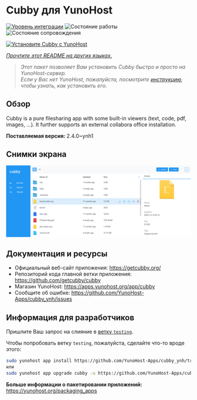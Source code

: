 <!--
Важно: этот README был автоматически сгенерирован <https://github.com/YunoHost/apps/tree/master/tools/readme_generator>
Он НЕ ДОЛЖЕН редактироваться вручную.
-->

# Cubby для YunoHost

[![Уровень интеграции](https://apps.yunohost.org/badge/integration/cubby)](https://ci-apps.yunohost.org/ci/apps/cubby/)
![Состояние работы](https://apps.yunohost.org/badge/state/cubby)
![Состояние сопровождения](https://apps.yunohost.org/badge/maintained/cubby)

[![Установите Cubby с YunoHost](https://install-app.yunohost.org/install-with-yunohost.svg)](https://install-app.yunohost.org/?app=cubby)

*[Прочтите этот README на других языках.](./ALL_README.md)*

> *Этот пакет позволяет Вам установить Cubby быстро и просто на YunoHost-сервер.*  
> *Если у Вас нет YunoHost, пожалуйста, посмотрите [инструкцию](https://yunohost.org/install), чтобы узнать, как установить его.*

## Обзор

Cubby is a pure filesharing app with some built-in viewers (text, code, pdf, images, ...). It further supports an external collabora office installation.


**Поставляемая версия:** 2.4.0~ynh1

## Снимки экрана

![Снимок экрана Cubby](./doc/screenshots/screenshot.png)

## Документация и ресурсы

- Официальный веб-сайт приложения: <https://getcubby.org/>
- Репозиторий кода главной ветки приложения: <https://github.com/getcubby/cubby>
- Магазин YunoHost: <https://apps.yunohost.org/app/cubby>
- Сообщите об ошибке: <https://github.com/YunoHost-Apps/cubby_ynh/issues>

## Информация для разработчиков

Пришлите Ваш запрос на слияние в [ветку `testing`](https://github.com/YunoHost-Apps/cubby_ynh/tree/testing).

Чтобы попробовать ветку `testing`, пожалуйста, сделайте что-то вроде этого:

```bash
sudo yunohost app install https://github.com/YunoHost-Apps/cubby_ynh/tree/testing --debug
или
sudo yunohost app upgrade cubby -u https://github.com/YunoHost-Apps/cubby_ynh/tree/testing --debug
```

**Больше информации о пакетировании приложений:** <https://yunohost.org/packaging_apps>
